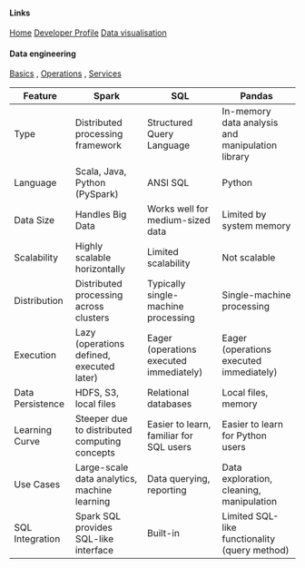 #### Links

[Home](./README.md) [Developer Profile](https://venu-mallik.pages.dev) [Data visualisation](https://climate.pages.dev)

#### Data engineering

[Basics](./data_basic.md) , [Operations](./data_operations.md) , [Services](./data_services.md)


|Feature         |Spark                                        |SQL                                    |Pandas                                          |
|----------------|---------------------------------------------|---------------------------------------|------------------------------------------------|
|Type            |Distributed processing framework             |Structured Query Language              |In-memory data analysis and manipulation library|
|Language        |Scala, Java, Python (PySpark)                |ANSI SQL                               |Python                                          |
|Data Size       |Handles Big Data                             |Works well for medium-sized data       |Limited by system memory                        |
|Scalability     |Highly scalable horizontally                 |Limited scalability                    |Not scalable                                    |
|Distribution    |Distributed processing across clusters       |Typically single-machine processing    |Single-machine processing                       |
|Execution       |Lazy (operations defined, executed later)    |Eager (operations executed immediately)|Eager (operations executed immediately)         |
|Data Persistence|HDFS, S3, local files                        |Relational databases                   |Local files, memory                             |
|Learning Curve  |Steeper due to distributed computing concepts|Easier to learn, familiar for SQL users|Easier to learn for Python users                |
|Use Cases       |Large-scale data analytics, machine learning |Data querying, reporting               |Data exploration, cleaning, manipulation        |
|SQL Integration |Spark SQL provides SQL-like interface        |Built-in                               |Limited SQL-like functionality (query method)   |

